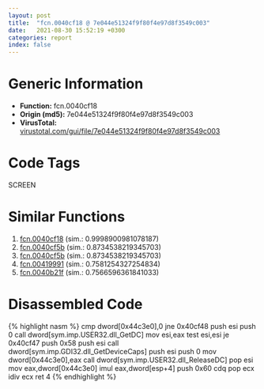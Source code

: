 ```yaml
---
layout: post
title:  "fcn.0040cf18 @ 7e044e51324f9f80f4e97d8f3549c003"
date:   2021-08-30 15:52:19 +0300
categories: report
index: false
---
```


# Generic Information
- **Function:** fcn.0040cf18
- **Origin (md5):** 7e044e51324f9f80f4e97d8f3549c003
- **VirusTotal:** [virustotal.com/gui/file/7e044e51324f9f80f4e97d8f3549c003][virustotal_ref]

# Code Tags
<span class="tag" id="SCREEN">SCREEN</span>


# Similar Functions

1. [fcn.0040cf18][similar_1_ref] (sim.: 0.9998900981078187)
2. [fcn.0040cf5b][similar_2_ref] (sim.: 0.8734538219345703)
3. [fcn.0040cf5b][similar_3_ref] (sim.: 0.8734538219345703)
4. [fcn.00419991][similar_4_ref] (sim.: 0.7581254327254834)
5. [fcn.0040b21f][similar_5_ref] (sim.: 0.7566596361841033)


# Disassembled Code

{% highlight nasm %}
cmp dword[0x44c3e0],0
jne 0x40cf48
push esi
push 0
call dword[sym.imp.USER32.dll_GetDC]
mov esi,eax
test esi,esi
je 0x40cf47
push 0x58
push esi
call dword[sym.imp.GDI32.dll_GetDeviceCaps]
push esi
push 0
mov dword[0x44c3e0],eax
call dword[sym.imp.USER32.dll_ReleaseDC]
pop esi
mov eax,dword[0x44c3e0]
imul eax,dword[esp+4]
push 0x60
cdq 
pop ecx
idiv ecx
ret 4
{% endhighlight %}


[similar_1_ref]: /report/fcn.0040cf18@88e03379526f823ce2de3b236adcaf80
[similar_2_ref]: /report/fcn.0040cf5b@7e044e51324f9f80f4e97d8f3549c003
[similar_3_ref]: /report/fcn.0040cf5b@88e03379526f823ce2de3b236adcaf80
[similar_4_ref]: /report/fcn.00419991@319cf4affa41f752783e62f81908d682
[similar_5_ref]: /report/fcn.0040b21f@4c2db4ba96e80258daff665d7d7a016a
[virustotal_ref]: https://www.virustotal.com/gui/file/7e044e51324f9f80f4e97d8f3549c003